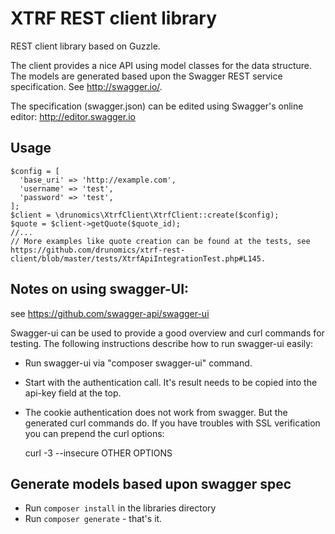 # XTRF REST client library
REST client library based on Guzzle.

The client provides a nice API using model classes for the data structure. The models are generated based upon the Swagger REST service specification. See http://swagger.io/.

The specification (swagger.json) can be edited using Swagger's online editor: http://editor.swagger.io

Usage
-----

```
$config = [
  'base_uri' => 'http://example.com',
  'username' => 'test',
  'password' => 'test',
];
$client = \drunomics\XtrfClient\XtrfClient::create($config);
$quote = $client->getQuote($quote_id);
//...
// More examples like quote creation can be found at the tests, see https://github.com/drunomics/xtrf-rest-client/blob/master/tests/XtrfApiIntegrationTest.php#L145.
```

Notes on using swagger-UI:
--------------------------
see https://github.com/swagger-api/swagger-ui

Swagger-ui can be used to provide a good overview and curl commands for testing. The following instructions describe how to run swagger-ui easily:

- Run swagger-ui via "composer swagger-ui" command.

- Start with the authentication call. It's result needs to be copied into the
  api-key field at the top.

- The cookie authentication does not work from swagger. But the generated curl
  commands do. If you have troubles with SSL verification you can prepend the
  curl options:

  curl -3 --insecure  OTHER OPTIONS

Generate models based upon swagger spec
----------------------------------------

- Run `composer install` in the libraries directory
- Run `composer generate` - that's it.
